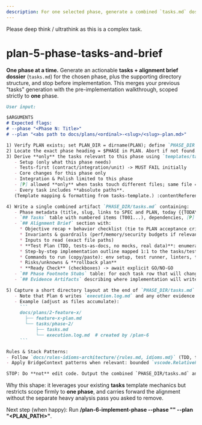 ```yaml
---
description: For one selected phase, generate a combined `tasks.md` dossier (tasks + alignment brief) under the plan tree; stop before making code changes.
---
```


Please deep think / ultrathink as this is a complex task. 

# plan-5-phase-tasks-and-brief

**One phase at a time.** Generate an actionable **tasks + alignment brief dossier** (`tasks.md`) for the chosen phase, plus the supporting directory structure, and stop before implementation. This merges your previous "tasks" generation with the pre-implementation walkthrough, scoped strictly to **one** phase.

```md
User input:

$ARGUMENTS
# Expected flags:
# --phase "<Phase N: Title>"
# --plan "<abs path to docs/plans/<ordinal>-<slug>/<slug>-plan.md>"

1) Verify PLAN exists; set PLAN_DIR = dirname(PLAN); define `PHASE_DIR = PLAN_DIR/tasks/${PHASE_SLUG}` and create it if missing (mkdir -p).
2) Locate the exact phase heading = $PHASE in PLAN. Abort if not found.
3) Derive **only** the tasks relevant to this phase using `templates/tasks-template.md` rules, but scope to:
   - Setup (only what this phase needs)
   - Tests-first (contract/integration/unit) -> MUST FAIL initially
   - Core changes for this phase only
   - Integration & Polish limited to this phase
   - [P] allowed **only** when tasks touch different files; same file => sequential
   - Every task includes **absolute paths**.
   (Template mapping & formatting from tasks-template.) :contentReference[oaicite:12]{index=12}

4) Write a single combined artifact `PHASE_DIR/tasks.md` containing:
   - Phase metadata (title, slug, links to SPEC and PLAN, today {{TODAY}}).
   - `## Tasks` table with numbered items (T001...), dependencies, [P] guidance, validation checklist coverage.
   - `## Alignment Brief` section with:
     * Objective recap + behavior checklist (tie to PLAN acceptance criteria)
     * Invariants & guardrails (perf/memory/security budgets if relevant)
     * Inputs to read (exact file paths)
     * **Test Plan (TDD, tests-as-docs, no mocks, real data)**: enumerate named tests with rationale, fixtures, expected outputs
     * Step-by-step implementation outline mapped 1:1 to the tasks/tests
     * Commands to run (copy/paste): env setup, test runner, linters, type checks
     * Risks/unknowns & **rollback plan**
     * **Ready Check** (checkboxes) -> await explicit GO/NO-GO
   - `## Phase Footnote Stubs` table: for each task row that will change code, append a Notes entry ending with a footnote tag (e.g., `[^3]`) and list the tag with a short placeholder description. Phase 6 will replace these placeholders with node-ID details in the plan ledger per `AGENTS.md`.
   - `## Evidence Artifacts` describing where implementation will write the execution log (`PHASE_DIR/execution.log.md`) and any supporting files.

5) Capture a short directory layout at the end of `PHASE_DIR/tasks.md` so future phases know where to place logs and ancillary evidence inside `PHASE_DIR`.
   - Note that Plan 6 writes `execution.log.md` and any other evidence directly into `PHASE_DIR`.
   - Example (adjust as files accumulate):
     ```
     docs/plans/2-feature-x/
       ├── feature-x-plan.md
       └── tasks/phase-2/
           ├── tasks.md
           └── execution.log.md  # created by /plan-6
     ```

Rules & Stack Patterns:
- Follow `docs/rules-idioms-architecture/{rules.md, idioms.md}` (TDD, tests-as-docs, no mocks, real data). :contentReference[oaicite:13]{index=13}
- Apply BridgeContext patterns when relevant: bounded `vscode.RelativePattern`, remote-safe `vscode.Uri`, Python debugging via `module: 'pytest'` with `--no-cov`. :contentReference[oaicite:14]{index=14}

STOP: Do **not** edit code. Output the combined `PHASE_DIR/tasks.md` and wait for human **GO**.
```

Why this shape: it leverages your existing **tasks** template mechanics but restricts scope firmly to **one phase**, and carries forward the alignment without the separate heavy analysis pass you asked to remove.

Next step (when happy): Run **/plan-6-implement-phase --phase "<Phase N: Title>" --plan "<PLAN_PATH>"**.
